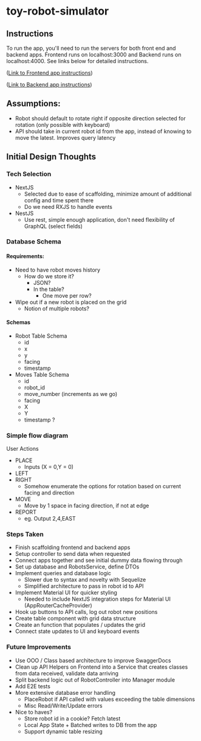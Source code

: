 # toy-robot-simulator

## Instructions
To run the app, you'll need to run the servers for both front end and backend apps. Frontend runs on localhost:3000 and Backend runs on localhost:4000. See links below for detailed instructions. 

([Link to Frontend app instructions](./frontend/toy-robot-simulator/README.md))

([Link to Backend app instructions](./backend/toy-robot-simulator-backend/README.md))

## Assumptions: 
- Robot should default to rotate right if opposite direction selected for rotation (only possible with keyboard)
- API should take in current robot id from the app, instead of knowing to move the latest. Improves query latency

## Initial Design Thoughts
### Tech Selection
- NextJS
  - Selected due to ease of scaffolding, minimize amount of additional config and time spent there
  - Do we need RXJS to handle events
- NestJS
  - Use rest, simple enough application, don't need flexibility of GraphQL (select fields)

### Database Schema
#### Requirements:
- Need to have robot moves history
  - How do we store it? 
    - JSON?
    - In the table?
      - One move per row?
- Wipe out if a new robot is placed on the grid
  - Notion of multiple robots? 
#### Schemas
- Robot Table Schema
  - id
  - x
  - y
  - facing
  - timestamp
- Moves Table Schema
  - id
  - robot_id
  - move_number (increments as we go)
  - facing
  - X
  - Y
  - timestamp ?

### Simple flow diagram
User Actions
- PLACE
  - Inputs (X = 0,Y = 0)
- LEFT
- RIGHT
  - Somehow enumerate the options for rotation based on current facing and direction
- MOVE
  - Move by 1 space in facing direction, if not at edge
- REPORT
  - eg. Output 2,4,EAST


### Steps Taken
- Finish scaffolding frontend and backend apps
- Setup controller to send data when requested
- Connect apps together and see initial dummy data flowing through
- Set up database and RobotsService, define DTOs
- Implement queries and database logic 
  - Slower due to syntax and novelty with Sequelize
  - Simplified architecture to pass in robot id to API
- Implement Material UI for quicker styling
  - Needed to include NextJS integration steps for Material UI (AppRouterCacheProvider)
- Hook up buttons to API calls, log out robot new positions
- Create table component with grid data structure
- Create an function that populates / updates the grid
- Connect state updates to UI and keyboard events

### Future Improvements
- Use OOO / Class based architecture to improve SwaggerDocs
- Clean up API Helpers on Frontend into a Service that creates classes from data received, validate data arriving
- Split backend logic out of RobotController into Manager module
- Add E2E tests
- More extensive database error handling
  - PlaceRobot if API called with values exceeding the table dimensions
  - Misc Read/Write/Update errors
- Nice to haves?
  - Store robot id in a cookie? Fetch latest
  - Local App State + Batched writes to DB from the app
  - Support dynamic table resizing